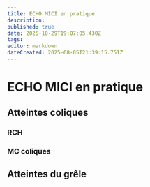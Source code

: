```yaml
---
title: ECHO MICI en pratique
description: 
published: true
date: 2025-10-29T19:07:05.430Z
tags: 
editor: markdown
dateCreated: 2025-08-05T21:39:15.751Z
---
```


# ECHO MICI en pratique
## Atteintes coliques
### RCH
### MC coliques
## Atteintes du grêle
### 